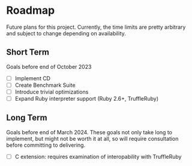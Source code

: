 # Roadmap
Future plans for this project. Currently, the time limits are pretty arbitrary and subject to change depending on availability.

## Short Term
Goals before end of October 2023
- [ ] Implement CD
- [ ] Create Benchmark Suite
- [ ] Introduce trivial optimizations
- [ ] Expand Ruby interpreter support (Ruby 2.6+, TruffleRuby)

## Long Term
Goals before end of March 2024. These goals not only take long to implement, but might not be worth it at all, so will require consultation before committing to delivering.
- [ ] C extension: requires examination of interopability with TruffleRuby
